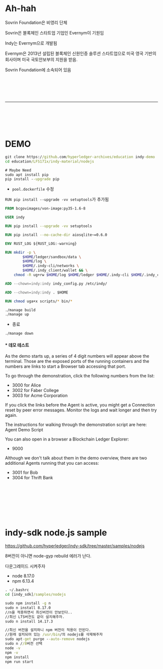 # Ah-hah

Sovrin Foundation은 비영리 단체

Sovrin은 블록체인 스타트업 기업인 Evernym이 기원임

Indy는 Evernym으로 개발됨

Evernym은 2013년 설립된 블록체인 신원인증 솔루션 스타트업으로 미국 영국 기반의 회사이며 미국 국토안보부의 지원을 받음.

Sovrin Foundation에 소속되어 있음




<br><br><br><br>
<hr>
<br><br><br><br>

# DEMO

```cmd
git clone https://github.com/hyperledger-archives/education indy-demo
cd education/LFS171x/indy-material/nodejs
```

```cmd
# Maybe Need
sudo apt install pip
pip install --upgrade pip
```

 - `pool.dockerfile` 수정

`RUN pip install --upgrade -vv setuptools`가 추가됨

```dockerfile
FROM bcgovimages/von-image:py35-1.6-8

USER indy

RUN pip install --upgrade -vv setuptools

RUN pip install --no-cache-dir aiosqlite~=0.6.0

ENV RUST_LOG ${RUST_LOG:-warning}

RUN mkdir -p \
        $HOME/ledger/sandbox/data \
        $HOME/log \
        $HOME/.indy-cli/networks \
        $HOME/.indy_client/wallet && \
    chmod -R ug+rw $HOME/log $HOME/ledger $HOME/.indy-cli $HOME/.indy_client

ADD --chown=indy:indy indy_config.py /etc/indy/

ADD --chown=indy:indy . $HOME

RUN chmod uga+x scripts/* bin/*
```

```cmd
./manage build
./manage up
```

- 종료

```cmd
./manage down
```

#### * 데모 테스트

As the demo starts up, a series of 4 digit numbers will appear above the terminal. Those are the exposed ports of the running containers and the numbers are links to start a Browser tab accessing that port.

To go through the demonstration, click the following numbers from the list:

 - 3000 for Alice
 - 3002 for Faber College
 - 3003 for Acme Corporation

If you click the links before the Agent is active, you might get a Connection reset by peer error messages. Monitor the logs and wait longer and then try again.

The instructions for walking through the demonstration script are here: Agent Demo Script

You can also open in a browser a Blockchain Ledger Explorer:

 - 9000

Although we don't talk about them in the demo overview, there are two additional Agents running that you can access:

 - 3001 for Bob
 - 3004 for Thrift Bank

<br><br><br><br><br><br>

# indy-sdk node.js sample

https://github.com/hyperledger/indy-sdk/tree/master/samples/nodejs

8버전이 아니면 node-gyp rebuild 에러가 난다.

다운그레이드 시켜주자

 - node 8.17.0
 - npm 6.13.4


```cmd
. ~/.bashrc
cd [indy_sdk]/samples/nodejs
```
```cmd
sudo npm install -g n
sudo n install 8.17.0
//n을 적용하면서 최신버전이 안보인다..
//최신 LTS버전도 같이 설치해주자.
sudo n install 14.17.3
```
```cmd
//최신 버전을 설치하니 npm 버전이 적용이 안된다.
//원래 설치되어 있는 /usr/bin/의 nodejs를 삭제해주자
sudo apt-get purge --auto-remove nodejs
sudo n //8버전 선택
node -v
npm -v
npm install
npm run start
```

